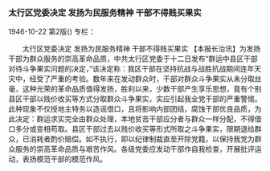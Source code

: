 ### 太行区党委决定  发扬为民服务精神  干部不得贱买果实

1946-10-22
第2版()
专栏：

　　太行区党委决定
    发扬为民服务精神
    干部不得贱买果实
    【本报长治讯】为发扬干部为群众服务的崇高革命品质，中共太行区党委于十二日发布“群运中县区干部对待斗争果实问题的决定，”该决定称：我区干部在坚持抗战与战胜抗战期间连年天灾中，经受了严重的考验。数年来在发动群众时，干部对群众斗争果实从未分取丝毫，这种光荣的革命品质值得发扬，胜利以来，少数干部产生享乐思想，竟有个别县区干部以贱价收买等方式分取群众斗争果实，实应引起我全党干部的严重警惕。此种现象不仅授地主特务以造谣借口，且将影响内部团结，腐蚀干部优良品质，为此决定：群运求实完全由群众处理，本地贫苦干部应分者与群众一样分配，不得借口多分或变相苟取。县区干部过去以贱价收买等形式所取之斗争果实，限期退给群众，已消耗者酌价赔偿。如不执行，即以纪律制裁直至开除党籍，以保持我党为群众服务的崇高革命品质与艰苦作风。各级党委应发动干部作自我检查，开展批评运动，表扬模范干部的模范作风。
